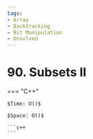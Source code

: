 ```yaml
---
tags:
- Array
- Backtracking
- Bit Manipulation
- Unsolved
---
```



# 90. Subsets II

=== "C++"

    $Time: O()$

    $Space: O()$

    ```c++
    ```